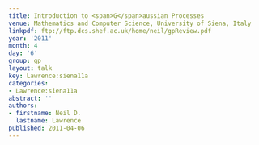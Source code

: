 ```yaml
---
title: Introduction to <span>G</span>aussian Processes
venue: Mathematics and Computer Science, University of Siena, Italy
linkpdf: ftp://ftp.dcs.shef.ac.uk/home/neil/gpReview.pdf
year: '2011'
month: 4
day: '6'
group: gp
layout: talk
key: Lawrence:siena11a
categories:
- Lawrence:siena11a
abstract: ''
authors:
- firstname: Neil D.
  lastname: Lawrence
published: 2011-04-06
---
```


